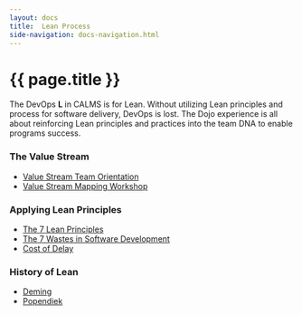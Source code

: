 ```yaml
---
layout: docs
title:  Lean Process
side-navigation: docs-navigation.html
---
```


# {{ page.title }}

The DevOps <b>L</b> in CALMS is for Lean. Without utilizing Lean principles and process for software delivery, DevOps is lost.
The Dojo experience is all about reinforcing Lean principles and practices into the team DNA to enable programs success. 

### The Value Stream
- [Value Stream Team Orientation](./value-stream-orientation.html)
- [Value Stream Mapping Workshop](./wm-vsm.html)

### Applying Lean Principles
- [The 7 Lean Principles](./coming-soon.html)
- [The 7 Wastes in Software Development](./coming-soon.html)
- [Cost of Delay](./coming-soon.html)

### History of Lean
- [Deming](./coming-soon.html)
- [Popendiek](./coming-soon.html)

